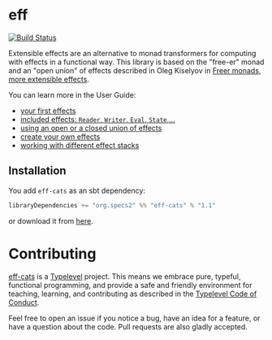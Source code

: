 # eff

[![Build Status](https://travis-ci.org/etorreborre/eff-cats.png?branch=master)](https://travis-ci.org/etorreborre/eff-cats)

Extensible effects are an alternative to monad transformers for computing with effects in a functional way. 
This library is based on the "free-er" monad and an "open union" of effects described in 
Oleg Kiselyov in [Freer monads, more extensible effects](http://okmij.org/ftp/Haskell/extensible/more.pdf).

You can learn more in the User Guide:

 - [your first effects](http://etorreborre.github.io/eff-cats/org.specs2.site.Introduction.html)
 - [included effects: `Reader`, `Writer`, `Eval`, `State`,...](http://etorreborre.github.io/eff-cats/org.specs2.site.OutOfTheBox.html)
 - [using an open or a closed union of effects](http://etorreborre.github.io/eff-cats/org.specs2.site.OpenClosed.html)
 - [create your own effects](http://etorreborre.github.io/eff-cats/org.specs2.site.CreateEffects.html)
 - [working with different effect stacks](http://etorreborre.github.io/eff-cats/org.specs2.site.TransformStack.html)
 
## Installation

You add `eff-cats` as an sbt dependency:
```scala
libraryDependencies += "org.specs2" %% "eff-cats" % "1.1"
```

or download it from [here](https://oss.sonatype.org/content/repositories/releases/org/specs2/eff-cats_2.11/1.0/eff-cats_2.11-1.1.jar).
 
# Contributing
 
[eff-cats](https://github.com/etorreborre/eff-cats/) is a [Typelevel](http://typelevel.org) project. This means we embrace pure, typeful, functional programming, 
and provide a safe and friendly environment for teaching, learning, and contributing as described in the [Typelevel Code of Conduct](http://typelevel.org/conduct.html). 

Feel free to open an issue if you notice a bug, have an idea for a feature, or have a question about the code. Pull requests are also gladly accepted. 
 
